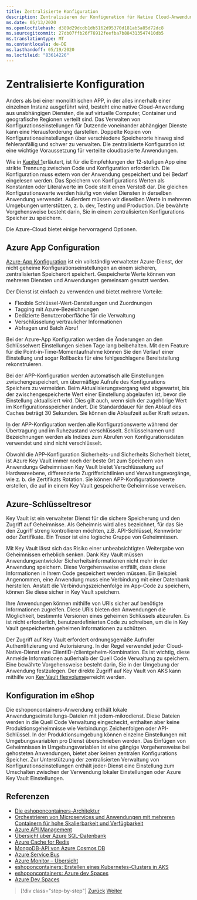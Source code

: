 ```yaml
---
title: Zentralisierte Konfiguration
description: Zentralisieren der Konfiguration für Native Cloud-Anwendungen mit Azure-App-Konfiguration und azurekey Vault.
ms.date: 05/13/2020
ms.openlocfilehash: d389d29dcdb1db5162d95370d181ab5a85d72dc8
ms.sourcegitcommit: 27db07ffb26f76912feefba7b884313547410db5
ms.translationtype: MT
ms.contentlocale: de-DE
ms.lasthandoff: 05/19/2020
ms.locfileid: "83614226"
---
```

# <a name="centralized-configuration"></a>Zentralisierte Konfiguration

Anders als bei einer monolithischen APP, in der alles innerhalb einer einzelnen Instanz ausgeführt wird, besteht eine native Cloud-Anwendung aus unabhängigen Diensten, die auf virtuelle Computer, Container und geografische Regionen verteilt sind. Das Verwalten von Konfigurationseinstellungen für Dutzende voneinander abhängiger Dienste kann eine Herausforderung darstellen. Doppelte Kopien von Konfigurationseinstellungen über verschiedene Speicherorte hinweg sind fehleranfällig und schwer zu verwalten. Die zentralisierte Konfiguration ist eine wichtige Voraussetzung für verteilte cloudbasierte Anwendungen.

Wie in [Kapitel 1](introduction.md)erläutert, ist für die Empfehlungen der 12-stufigen App eine strikte Trennung zwischen Code und Konfiguration erforderlich. Die Konfiguration muss extern von der Anwendung gespeichert und bei Bedarf eingelesen werden. Das Speichern von Konfigurations Werten als Konstanten oder Literalwerte im Code stellt einen Verstoß dar. Die gleichen Konfigurationswerte werden häufig von vielen Diensten in derselben Anwendung verwendet. Außerdem müssen wir dieselben Werte in mehreren Umgebungen unterstützen, z. b. dev, Testing und Production. Die bewährte Vorgehensweise besteht darin, Sie in einem zentralisierten Konfigurations Speicher zu speichern.

Die Azure-Cloud bietet einige hervorragend Optionen.

## <a name="azure-app-configuration"></a>Azure App Configuration

[Azure-App Konfiguration](https://docs.microsoft.com/azure/azure-app-configuration/overview) ist ein vollständig verwalteter Azure-Dienst, der nicht geheime Konfigurationseinstellungen an einem sicheren, zentralisierten Speicherort speichert. Gespeicherte Werte können von mehreren Diensten und Anwendungen gemeinsam genutzt werden.

Der Dienst ist einfach zu verwenden und bietet mehrere Vorteile:

- Flexible Schlüssel-Wert-Darstellungen und Zuordnungen
- Tagging mit Azure-Bezeichnungen
- Dedizierte Benutzeroberfläche für die Verwaltung
- Verschlüsselung vertraulicher Informationen
- Abfragen und Batch Abruf

Bei der Azure-App Konfiguration werden die Änderungen an den Schlüsselwert Einstellungen sieben Tage lang beibehalten. Mit dem Feature für die Point-in-Time-Momentaufnahme können Sie den Verlauf einer Einstellung und sogar Rollbacks für eine fehlgeschlagene Bereitstellung rekonstruieren.

Bei der APP-Konfiguration werden automatisch alle Einstellungen zwischengespeichert, um übermäßige Aufrufe des Konfigurations Speichers zu vermeiden. Beim Aktualisierungsvorgang wird abgewartet, bis der zwischengespeicherte Wert einer Einstellung abgelaufen ist, bevor die Einstellung aktualisiert wird. Dies gilt auch, wenn sich der zugehörige Wert im Konfigurationsspeicher ändert. Die Standarddauer für den Ablauf des Caches beträgt 30 Sekunden. Sie können die Ablaufzeit außer Kraft setzen.

In der APP-Konfiguration werden alle Konfigurationswerte während der Übertragung und im Ruhezustand verschlüsselt. Schlüsselnamen und Bezeichnungen werden als Indizes zum Abrufen von Konfigurationsdaten verwendet und sind nicht verschlüsselt.

Obwohl die APP-Konfiguration Sicherheits-und Sicherheits Sicherheit bietet, ist Azure Key Vault immer noch der beste Ort zum Speichern von Anwendungs Geheimnissen Key Vault bietet Verschlüsselung auf Hardwareebene, differenzierte Zugriffsrichtlinien und Verwaltungsvorgänge, wie z. b. die Zertifikats Rotation. Sie können APP-Konfigurationswerte erstellen, die auf in einem Key Vault gespeicherte Geheimnisse verweisen.

## <a name="azure-key-vault"></a>Azure-Schlüsseltresor

Key Vault ist ein verwalteter Dienst für die sichere Speicherung und den Zugriff auf Geheimnisse. Als Geheimnis wird alles bezeichnet, für das Sie den Zugriff streng kontrollieren möchten, z.B. API-Schlüssel, Kennwörter oder Zertifikate. Ein Tresor ist eine logische Gruppe von Geheimnissen.

Mit Key Vault lässt sich das Risiko einer unbeabsichtigten Weitergabe von Geheimnissen erheblich senken. Dank Key Vault müssen Anwendungsentwickler Sicherheitsinformationen nicht mehr in der Anwendung speichern. Diese Vorgehensweise entfällt, dass diese Informationen in Ihrem Code gespeichert werden müssen. Ein Beispiel: Angenommen, eine Anwendung muss eine Verbindung mit einer Datenbank herstellen. Anstatt die Verbindungszeichenfolge im App-Code zu speichern, können Sie diese sicher in Key Vault speichern.

Ihre Anwendungen können mithilfe von URIs sicher auf benötigte Informationen zugreifen. Diese URIs bieten den Anwendungen die Möglichkeit, bestimmte Versionen eines geheimen Schlüssels abzurufen. Es ist nicht erforderlich, benutzerdefinierten Code zu schreiben, um die in Key Vault gespeicherten geheimen Informationen zu schützen.

Der Zugriff auf Key Vault erfordert ordnungsgemäße Aufrufer Authentifizierung und Autorisierung. In der Regel verwendet jeder Cloud-Native-Dienst eine ClientID-/clientgeheim-Kombination. Es ist wichtig, diese Anmelde Informationen außerhalb der Quell Code Verwaltung zu speichern. Eine bewährte Vorgehensweise besteht darin, Sie in der Umgebung der Anwendung festzulegen. Der direkte Zugriff auf Key Vault von AKS kann mithilfe von [Key Vault flexvolume](https://github.com/Azure/kubernetes-keyvault-flexvol)erreicht werden.

## <a name="configuration-in-eshop"></a>Konfiguration im eShop

Die eshoponcontainers-Anwendung enthält lokale Anwendungseinstellungs-Dateien mit jedem-mikrodienst. Diese Dateien werden in die Quell Code Verwaltung eingecheckt, enthalten aber keine Produktionsgeheimnisse wie Verbindungs Zeichenfolgen oder API-Schlüssel. In der Produktionsumgebung können einzelne Einstellungen mit Umgebungsvariablen pro Dienst überschrieben werden. Das Einfügen von Geheimnissen in Umgebungsvariablen ist eine gängige Vorgehensweise bei gehosteten Anwendungen, bietet aber keinen zentralen Konfigurations Speicher. Zur Unterstützung der zentralisierten Verwaltung von Konfigurationseinstellungen enthält jeder-Dienst eine Einstellung zum Umschalten zwischen der Verwendung lokaler Einstellungen oder Azure Key Vault Einstellungen.

## <a name="references"></a>Referenzen

- [Die eshoponcontainers-Architektur](https://github.com/dotnet-architecture/eShopOnContainers/wiki/Architecture)
- [Orchestrieren von Microservices und Anwendungen mit mehreren Containern für hohe Skalierbarkeit und Verfügbarkeit](https://docs.microsoft.com/dotnet/architecture/microservices/architect-microservice-container-applications/scalable-available-multi-container-microservice-applications)
- [Azure API Management](https://docs.microsoft.com/azure/api-management/api-management-key-concepts)
- [Übersicht über Azure SQL-Datenbank](https://docs.microsoft.com/azure/sql-database/sql-database-technical-overview)
- [Azure Cache for Redis](https://azure.microsoft.com/services/cache/)
- [MongoDB-API von Azure Cosmos DB](https://docs.microsoft.com/azure/cosmos-db/mongodb-introduction)
- [Azure Service Bus](https://docs.microsoft.com/azure/service-bus-messaging/service-bus-messaging-overview)
- [Azure Monitor – Übersicht](https://docs.microsoft.com/azure/azure-monitor/overview)
- [eshoponcontainers: Erstellen eines Kubernetes-Clusters in AKS](https://github.com/dotnet-architecture/eShopOnContainers/wiki/Deploy-to-Azure-Kubernetes-Service-(AKS)#create-kubernetes-cluster-in-aks)
- [eshoponcontainers: Azure dev Spaces](https://github.com/dotnet-architecture/eShopOnContainers/wiki/Azure-Dev-Spaces)
- [Azure Dev Spaces](https://docs.microsoft.com/azure/dev-spaces/about)

>[!div class="step-by-step"]
>[Zurück](deploy-eshoponcontainers-azure.md)
>[Weiter](scale-applications.md)
